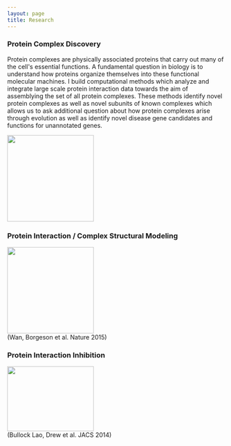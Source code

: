 ```yaml
---
layout: page
title: Research
---
```


<p class="message">
	<h3>Protein Complex Discovery</h3>
</p>
<p>
Protein complexes are physically associated proteins that carry out many of the cell's essential functions.  A fundamental question in biology is to understand how proteins organize themselves into these functional molecular machines.  I build computational methods which analyze and integrate large scale protein interaction data towards the aim of assemblying the set of all protein complexes.  These methods identify novel protein complexes as well as novel subunits of known complexes which allows us to ask additional question about how protein complexes arise through evolution as well as identify novel disease gene candidates and functions for unannotated genes.  
</p>
<img src="{{ site.url }}/images/complex_network.png" width="200" height="200" />

<p class="message">
	<h3>Protein Interaction / Complex Structural Modeling</h3>
</p>
<img src="{{ site.url }}/images/proteasome_correlation.png" height="200" />
<br>
(Wan, Borgeson et al. Nature 2015)

<p class="message">
	<h3>Protein Interaction Inhibition</h3>
</p>

<img src="{{ site.url }}/images/ja-2014-02310r_0005.jpeg" width="200" height="150" />
<br>
(Bullock Lao, Drew et al. JACS 2014)


